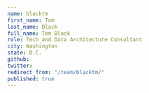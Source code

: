 ```yaml
---
name: blacktm
first_name: Tom
last_name: Black
full_name: Tom Black
role: Tech and Data Architecture Consultant
city: Washington
state: D.C.
github: 
twitter: 
redirect_from: "/team/blacktm/"
published: true
---
```


